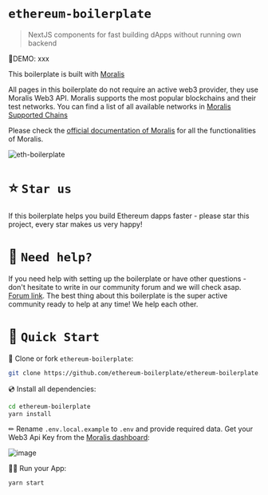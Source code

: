 # `ethereum-boilerplate`

> NextJS components for fast building dApps without running own backend

🚀DEMO: xxx

This boilerplate is built with [Moralis](https://moralis.io?utm_source=github&utm_medium=readme&utm_campaign=ethereum-boilerplate)

All pages in this boilerplate do not require an active web3 provider, they use Moralis Web3 API. Moralis supports the most popular blockchains and their test networks. You can find a list of all available networks in [Moralis Supported Chains](https://docs.moralis.io/reference/supported-chains-nft)

Please check the [official documentation of Moralis](https://docs.moralis.io/) for all the functionalities of Moralis.

![eth-boilerplate](https://user-images.githubusercontent.com/78314301/186810447-fa66cd80-5bbb-4e41-b29f-862c8cc67d43.gif)

# ⭐️ `Star us`

If this boilerplate helps you build Ethereum dapps faster - please star this project, every star makes us very happy!

# 🤝 `Need help?`

If you need help with setting up the boilerplate or have other questions - don't hesitate to write in our community forum and we will check asap. [Forum link](https://forum.moralis.io/t/ethereum-boilerplate-questions/3951/86). The best thing about this boilerplate is the super active community ready to help at any time! We help each other.

# 🚀 `Quick Start`

📄 Clone or fork `ethereum-boilerplate`:

```sh
git clone https://github.com/ethereum-boilerplate/ethereum-boilerplate.git
```

💿 Install all dependencies:

```sh
cd ethereum-boilerplate
yarn install
```

✏ Rename `.env.local.example` to `.env` and provide required data. Get your Web3 Api Key from the [Moralis dashboard](https://admin.moralis.io/):

![image](https://user-images.githubusercontent.com/78314301/186810270-7c365d43-ebb8-4546-a383-32983fbacef9.png)

🚴‍♂️ Run your App:

```sh
yarn start
```
